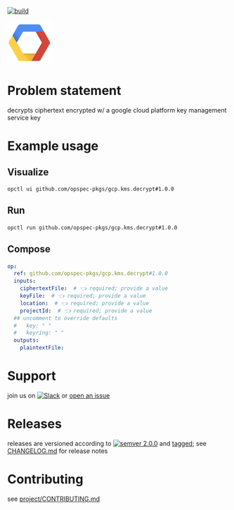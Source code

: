 [![build](https://github.com/opspec-pkgs/gcp.kms.decrypt/actions/workflows/build.yml/badge.svg)](https://github.com/opspec-pkgs/gcp.kms.decrypt/actions/workflows/build.yml)


<img src="icon.svg" alt="icon" height="100px">

# Problem statement

decrypts ciphertext encrypted w/ a google cloud platform key management service key

# Example usage

## Visualize

```shell
opctl ui github.com/opspec-pkgs/gcp.kms.decrypt#1.0.0
```

## Run

```
opctl run github.com/opspec-pkgs/gcp.kms.decrypt#1.0.0
```

## Compose

```yaml
op:
  ref: github.com/opspec-pkgs/gcp.kms.decrypt#1.0.0
  inputs:
    ciphertextFile:  # 👈 required; provide a value
    keyFile:  # 👈 required; provide a value
    location:  # 👈 required; provide a value
    projectId:  # 👈 required; provide a value
  ## uncomment to override defaults
  #   key: " "
  #   keyring: " "
  outputs:
    plaintextFile:
```

# Support

join us on
[![Slack](https://img.shields.io/badge/slack-opctl-E01563.svg)](https://join.slack.com/t/opctl/shared_invite/zt-51zodvjn-Ul_UXfkhqYLWZPQTvNPp5w)
or
[open an issue](https://github.com/opspec-pkgs/gcp.kms.decrypt/issues)

# Releases

releases are versioned according to
[![semver 2.0.0](https://img.shields.io/badge/semver-2.0.0-brightgreen.svg)](http://semver.org/spec/v2.0.0.html)
and [tagged](https://git-scm.com/book/en/v2/Git-Basics-Tagging); see
[CHANGELOG.md](CHANGELOG.md) for release notes

# Contributing

see
[project/CONTRIBUTING.md](https://github.com/opspec-pkgs/project/blob/main/CONTRIBUTING.md)
